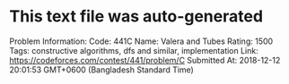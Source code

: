# This text file was auto-generated

Problem Information:
Code: 441C
Name: Valera and Tubes 
Rating: 1500
Tags: constructive algorithms, dfs and similar, implementation
Link: https://codeforces.com/contest/441/problem/C
Submitted At: 2018-12-12 20:01:53 GMT+0600 (Bangladesh Standard Time)